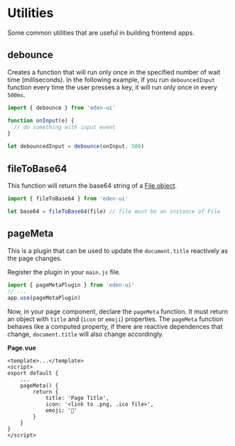 # Utilities

Some common utilities that are useful in building frontend apps.

## debounce

Creates a function that will run only once in the specified number of wait time
(milliseconds). In the following example, if you run `debouncedInput` function
every time the user presses a key, it will run only once in every `500ms`.

```js
import { debounce } from 'eden-ui'

function onInput(e) {
  // do something with input event
}

let debouncedInput = debounce(onInput, 500)
```

## fileToBase64

This function will return the base64 string of a
[File object](https://developer.mozilla.org/en-US/docs/Web/API/File_API).

```js
import { fileToBase64 } from 'eden-ui'

let base64 = fileToBase64(file) // file must be an instance of File
```

## pageMeta

This is a plugin that can be used to update the `document.title` reactively as
the page changes.

Register the plugin in your `main.js` file.

```js
import { pageMetaPlugin } from 'eden-ui'
// ...
app.use(pageMetaPlugin)
```

Now, in your page component, declare the `pageMeta` function. It must return an
object with `title` and (`icon` or `emoji`) properties. The `pageMeta` function
behaves like a computed property, if there are reactive dependences that change,
`document.title` will also change accordingly.

**Page.vue**

```vue
<template>...</template>
<script>
export default {
    ...
    pageMeta() {
        return {
            title: 'Page Title',
            icon: '<link to .png, .ico file>',
            emoji: '🌈'
        }
    }
}
</script>
```
